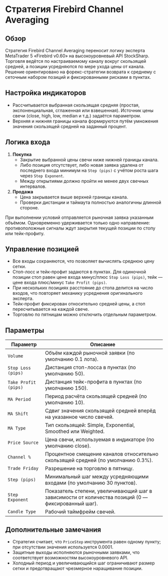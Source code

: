 # Стратегия Firebird Channel Averaging

## Обзор
Стратегия Firebird Channel Averaging переносит логику эксперта MetaTrader 5 «Firebird v0.60» на высокоуровневый API StockSharp. Торговля ведётся по настраиваемому каналу вокруг скользящей средней, а позиции усредняются по мере ухода цены от канала. Решение ориентировано на форекс-стратегии возврата к среднему с сеточным набором позиций и фиксированными рисками в пунктах.

## Настройка индикаторов
- Рассчитывается выбранная скользящая средняя (простая, экспоненциальная, сглаженная или взвешенная). Источник цены свечи (close, high, low, median и т.д.) задаётся параметром.
- Верхняя и нижняя границы канала формируются путём умножения значения скользящей средней на заданный процент.

## Логика входа
1. **Покупка**
   - Закрытие выбранной цены свечи ниже нижней границы канала.
   - Либо позиция отсутствует, либо новая заявка удалена от последнего входа минимум на `Step (pips)` с учётом роста шага через `Step Exponent`.
   - Между открытиями должно пройти не менее двух свечных интервалов.
2. **Продажа**
   - Цена закрывается выше верхней границы канала.
   - Проверки дистанции и таймаута полностью аналогичны длинной стороне.

При выполнении условий отправляется рыночная заявка указанным объёмом. Одновременно удерживается только одно направление: противоположные сигналы ждут закрытия текущей позиции по стопу или тейк-профиту.

## Управление позицией
- Все входы сохраняются, что позволяет вычислять среднюю цену сетки.
- Стоп-лосс и тейк-профит задаются в пунктах. Для одиночной позиции стоп равен цене входа минус/плюс `Stop Loss (pips)`, тейк — цене входа плюс/минус `Take Profit (pips)`.
- При нескольких позициях расстояние до стопа делится на число входов, что повторяет механику усреднения оригинального эксперта.
- Тейк-профит фиксирован относительно средней цены, а стоп пересчитывается на каждой свече.
- Торговлю по пятницам можно отключить отдельным параметром.

## Параметры
| Параметр | Описание |
| --- | --- |
| `Volume` | Объём каждой рыночной заявки (по умолчанию 0.1 лота). |
| `Stop Loss (pips)` | Дистанция стоп-лосса в пунктах (по умолчанию 50). |
| `Take Profit (pips)` | Дистанция тейк-профита в пунктах (по умолчанию 150). |
| `MA Period` | Период расчёта скользящей средней (по умолчанию 10). |
| `MA Shift` | Сдвиг значения скользящей средней вперёд на указанное число свечей. |
| `MA Type` | Тип скользящей: Simple, Exponential, Smoothed или Weighted. |
| `Price Source` | Цена свечи, используемая в индикаторе (по умолчанию close). |
| `Channel %` | Процентное смещение каналов относительно скользящей средней (по умолчанию 0.3%). |
| `Trade Friday` | Разрешение на торговлю в пятницу. |
| `Step (pips)` | Минимальный шаг между усредняющими входами (по умолчанию 30 пунктов). |
| `Step Exponent` | Показатель степени, увеличивающий шаг в зависимости от количества позиций (0 — фиксированный шаг). |
| `Candle Type` | Рабочий таймфрейм свечей. |

## Дополнительные замечания
- Стратегия считает, что `PriceStep` инструмента равен одному пункту; при отсутствии значения используется 0.0001.
- Защитные выходы исполняются рыночными заявками, что соответствует возможностям высокоуровневого API.
- Холодный период и увеличивающийся шаг ограничивают размер сетки и предотвращают чрезмерное наращивание позиции.
